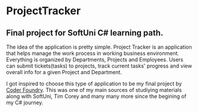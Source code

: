 # ProjectTracker
 Final project for SoftUni C# learning path.
------------------------

The idea of the application is pretty simple.
Project Tracker is an application that helps manage the work process in working business environment.
Everything is organized by Departments, Projects and Employees.
Users can submit tickets(tasks) to projects, track current tasks' progress and view overall info for a given Project and Department.

I got inspired to choose this type of application to be my final project by <a href="https://www.youtube.com/@CoderFoundry">Coder Foundry</a>.
This was one of my main sources of studiying materials along with SoftUni, Tim Corey and many many more since the begining of my C# journey.

